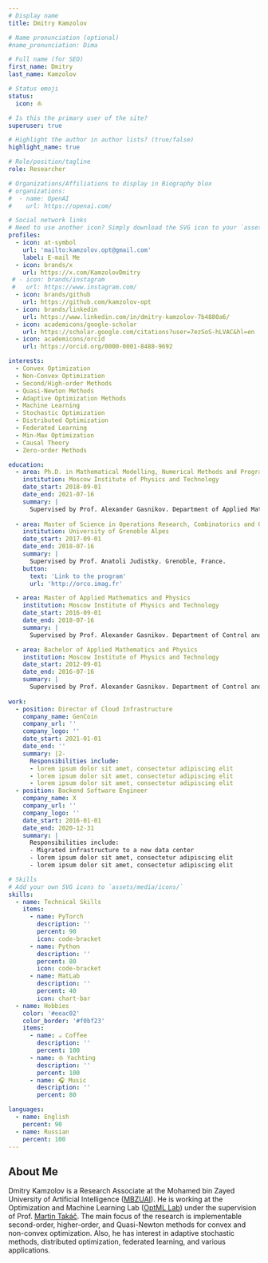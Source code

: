 ```yaml
---
# Display name
title: Dmitry Kamzolov

# Name pronunciation (optional)
#name_pronunciation: Dima

# Full name (for SEO)
first_name: Dmitry
last_name: Kamzolov

# Status emoji
status:
  icon: ⛵️ 

# Is this the primary user of the site?
superuser: true

# Highlight the author in author lists? (true/false)
highlight_name: true

# Role/position/tagline
role: Researcher

# Organizations/Affiliations to display in Biography blox
# organizations:
#  - name: OpenAI
#    url: https://openai.com/

# Social network links
# Need to use another icon? Simply download the SVG icon to your `assets/media/icons/` folder.
profiles:
  - icon: at-symbol
    url: 'mailto:kamzolov.opt@gmail.com'
    label: E-mail Me
  - icon: brands/x
    url: https://x.com/KamzolovDmitry
 # - icon: brands/instagram
 #   url: https://www.instagram.com/
  - icon: brands/github
    url: https://github.com/kamzolov-opt
  - icon: brands/linkedin
    url: https://www.linkedin.com/in/dmitry-kamzolov-7b4880a6/
  - icon: academicons/google-scholar
    url: https://scholar.google.com/citations?user=7ezSoS-hLVAC&hl=en
  - icon: academicons/orcid
    url: https://orcid.org/0000-0001-8488-9692

interests:
  - Convex Optimization
  - Non-Convex Optimization
  - Second/High-order Methods
  - Quasi-Newton Methods
  - Adaptive Optimization Methods
  - Machine Learning
  - Stochastic Optimization
  - Distributed Optimization
  - Federated Learning
  - Min-Max Optimization
  - Causal Theory
  - Zero-order Methods

education:
  - area: Ph.D. in Mathematical Modelling, Numerical Methods and Program Complexes
    institution: Moscow Institute of Physics and Technology
    date_start: 2018-09-01
    date_end: 2021-07-16
    summary: |
      Supervised by Prof. Alexander Gasnikov. Department of Applied Mathematics and Informatics (DAMI). Moscow, Russia.
      
  - area: Master of Science in Operations Research, Combinatorics and Optimization [https://orco.imag.fr](ORCO)
    institution: University of Grenoble Alpes
    date_start: 2017-09-01
    date_end: 2018-07-16
    summary: |
      Supervised by Prof. Anatoli Judistky. Grenoble, France.
    button:
      text: 'Link to the program'
      url: 'http://orco.imag.fr'

  - area: Master of Applied Mathematics and Physics
    institution: Moscow Institute of Physics and Technology
    date_start: 2016-09-01
    date_end: 2018-07-16
    summary: |
      Supervised by Prof. Alexander Gasnikov. Department of Control and Applied Mathematics (DCAM). Moscow, Russia.

  - area: Bachelor of Applied Mathematics and Physics
    institution: Moscow Institute of Physics and Technology
    date_start: 2012-09-01
    date_end: 2016-07-16
    summary: | 
      Supervised by Prof. Alexander Gasnikov. Department of Control and Applied Mathematics (DCAM). Moscow, Russia.
      
work:
  - position: Director of Cloud Infrastructure
    company_name: GenCoin
    company_url: ''
    company_logo: ''
    date_start: 2021-01-01
    date_end: ''
    summary: |2-
      Responsibilities include:
      - lorem ipsum dolor sit amet, consectetur adipiscing elit
      - lorem ipsum dolor sit amet, consectetur adipiscing elit
      - lorem ipsum dolor sit amet, consectetur adipiscing elit
  - position: Backend Software Engineer
    company_name: X
    company_url: ''
    company_logo: ''
    date_start: 2016-01-01
    date_end: 2020-12-31
    summary: |
      Responsibilities include:
      - Migrated infrastructure to a new data center
      - lorem ipsum dolor sit amet, consectetur adipiscing elit
      - lorem ipsum dolor sit amet, consectetur adipiscing elit

# Skills
# Add your own SVG icons to `assets/media/icons/`
skills:
  - name: Technical Skills
    items:
      - name: PyTorch
        description: ''
        percent: 90
        icon: code-bracket
      - name: Python
        description: ''
        percent: 80
        icon: code-bracket
      - name: MatLab
        description: ''
        percent: 40
        icon: chart-bar
  - name: Hobbies
    color: '#eeac02'
    color_border: '#f0bf23'
    items:
      - name: ☕️ Coffee
        description: ''
        percent: 100
      - name: ⛵ Yachting
        description: ''
        percent: 100
      - name: 🎧 Music
        description: ''
        percent: 80

languages:
  - name: English
    percent: 90
  - name: Russian
    percent: 100
---
```


## About Me

Dmitry Kamzolov is a Research Associate at the Mohamed bin Zayed University of Artificial Intelligence ([MBZUAI](https://mbzuai.ac.ae)). He is working at the Optimization and Machine Learning Lab ([OptML Lab](https://optmllab.github.io)) under the supervision of Prof. [Martin Takáč](https://scholar.google.com/citations?user=qKQD-2cAAAAJ&hl=en). The main focus of the research is implementable second-order, higher-order, and Quasi-Newton methods for convex and non-convex optimization. Also, he has interest in adaptive stochastic methods, distributed optimization, federated learning, and various applications.
